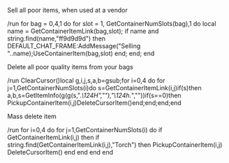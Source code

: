 Sell all poor items, when used at a vendor

/run for bag = 0,4,1 do for slot = 1, GetContainerNumSlots(bag),1 do local name = GetContainerItemLink(bag,slot); if name and string.find(name,"ff9d9d9d") then DEFAULT_CHAT_FRAME:AddMessage("Selling "..name);UseContainerItem(bag,slot) end; end; end



Delete all poor quality items from your bags

/run ClearCursor()local g,i,j,s,a,b=gsub;for i=0,4 do for j=1,GetContainerNumSlots(i)do s=GetContainerItemLink(i,j)if(s)then a,b,s=GetItemInfo(g(g(s,".*\124H",""),"\124h.*",""))if(s==0)then PickupContainerItem(i,j)DeleteCursorItem()end;end;end;end



Mass delete item

/run for i=0,4 do for j=1,GetContainerNumSlots(i) do if GetContainerItemLink(i,j) then if string.find(GetContainerItemLink(i,j),"Torch") then PickupContainerItem(i,j) DeleteCursorItem() end end end end